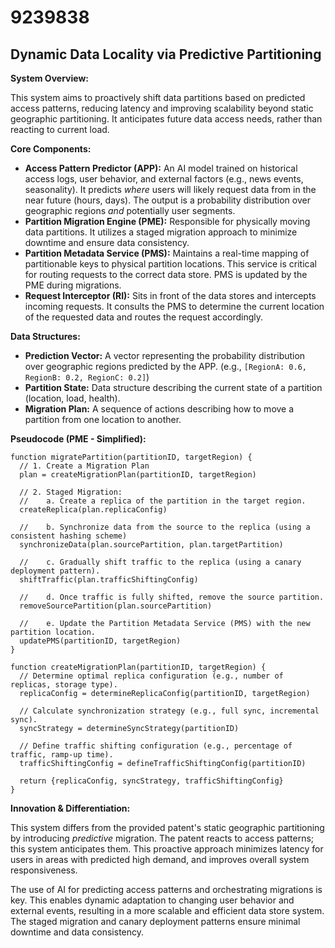# 9239838

## Dynamic Data Locality via Predictive Partitioning

**System Overview:**

This system aims to proactively shift data partitions based on predicted access patterns, reducing latency and improving scalability beyond static geographic partitioning. It anticipates future data access needs, rather than reacting to current load.

**Core Components:**

*   **Access Pattern Predictor (APP):** An AI model trained on historical access logs, user behavior, and external factors (e.g., news events, seasonality).  It predicts *where* users will likely request data from in the near future (hours, days). The output is a probability distribution over geographic regions *and* potentially user segments.
*   **Partition Migration Engine (PME):** Responsible for physically moving data partitions.  It utilizes a staged migration approach to minimize downtime and ensure data consistency.
*   **Partition Metadata Service (PMS):** Maintains a real-time mapping of partitionable keys to physical partition locations.  This service is critical for routing requests to the correct data store.  PMS is updated by the PME during migrations.
*   **Request Interceptor (RI):** Sits in front of the data stores and intercepts incoming requests. It consults the PMS to determine the current location of the requested data and routes the request accordingly.

**Data Structures:**

*   **Prediction Vector:**  A vector representing the probability distribution over geographic regions predicted by the APP. (e.g., `[RegionA: 0.6, RegionB: 0.2, RegionC: 0.2]`)
*   **Partition State:**  Data structure describing the current state of a partition (location, load, health).
*   **Migration Plan:** A sequence of actions describing how to move a partition from one location to another.

**Pseudocode (PME - Simplified):**

```
function migratePartition(partitionID, targetRegion) {
  // 1. Create a Migration Plan
  plan = createMigrationPlan(partitionID, targetRegion)

  // 2. Staged Migration:
  //    a. Create a replica of the partition in the target region.
  createReplica(plan.replicaConfig)

  //    b. Synchronize data from the source to the replica (using a consistent hashing scheme)
  synchronizeData(plan.sourcePartition, plan.targetPartition)

  //    c. Gradually shift traffic to the replica (using a canary deployment pattern).
  shiftTraffic(plan.trafficShiftingConfig)

  //    d. Once traffic is fully shifted, remove the source partition.
  removeSourcePartition(plan.sourcePartition)

  //    e. Update the Partition Metadata Service (PMS) with the new partition location.
  updatePMS(partitionID, targetRegion)
}

function createMigrationPlan(partitionID, targetRegion) {
  // Determine optimal replica configuration (e.g., number of replicas, storage type).
  replicaConfig = determineReplicaConfig(partitionID, targetRegion)

  // Calculate synchronization strategy (e.g., full sync, incremental sync).
  syncStrategy = determineSyncStrategy(partitionID)

  // Define traffic shifting configuration (e.g., percentage of traffic, ramp-up time).
  trafficShiftingConfig = defineTrafficShiftingConfig(partitionID)

  return {replicaConfig, syncStrategy, trafficShiftingConfig}
}
```

**Innovation & Differentiation:**

This system differs from the provided patent's static geographic partitioning by introducing *predictive* migration. The patent reacts to access patterns; this system anticipates them. This proactive approach minimizes latency for users in areas with predicted high demand, and improves overall system responsiveness.

The use of AI for predicting access patterns and orchestrating migrations is key. This enables dynamic adaptation to changing user behavior and external events, resulting in a more scalable and efficient data store system. The staged migration and canary deployment patterns ensure minimal downtime and data consistency.